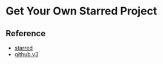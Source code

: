 # Get Your Own Starred Project


## Reference

- [starred](https://github.com/maguowei/starred.git)
- [github.v3](https://github.com/sigmavirus24/github3.py.git)
